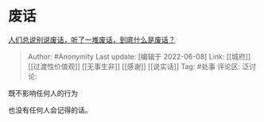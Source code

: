 # 废话
[人们总说别说废话，听了一堆废话，到底什么是废话？](https://www.zhihu.com/question/35132214/answer/2519414179)

> Author: #Anonymity
> Last update: [编辑于 2022-06-08]
> Link: [[城府]] [[过渡性价值观]] [[无事生非]] [[感谢]] [[说实话]]
> Tag: #处事
> 评论区:
> 泛讨论:

既不影响任何人的行为

也没有任何人会记得的话。
